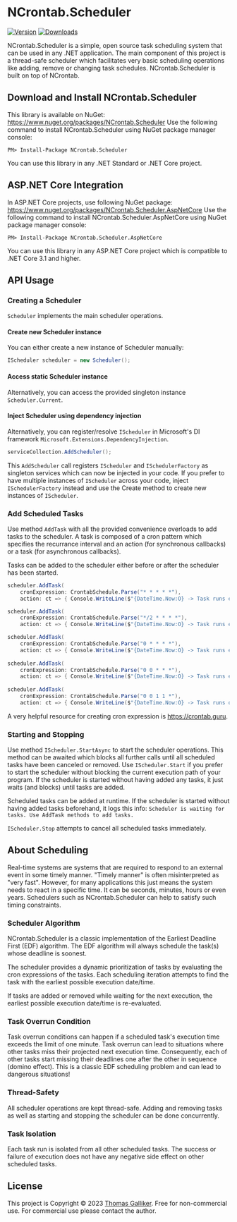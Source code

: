 # NCrontab.Scheduler
[![Version](https://img.shields.io/nuget/v/NCrontab.Scheduler.svg)](https://www.nuget.org/packages/NCrontab.Scheduler)  [![Downloads](https://img.shields.io/nuget/dt/NCrontab.Scheduler.svg)](https://www.nuget.org/packages/NCrontab.Scheduler)

NCrontab.Scheduler is a simple, open source task scheduling system that can be used in any .NET application.
The main component of this project is a thread-safe scheduler which facilitates very basic scheduling operations like adding, remove or changing task schedules.
NCrontab.Scheduler is built on top of NCrontab.

## Download and Install NCrontab.Scheduler
This library is available on NuGet: https://www.nuget.org/packages/NCrontab.Scheduler
Use the following command to install NCrontab.Scheduler using NuGet package manager console:

    PM> Install-Package NCrontab.Scheduler

You can use this library in any .NET Standard or .NET Core project.

## ASP.NET Core Integration
In ASP.NET Core projects, use following NuGet package: https://www.nuget.org/packages/NCrontab.Scheduler.AspNetCore
Use the following command to install NCrontab.Scheduler.AspNetCore using NuGet package manager console:

    PM> Install-Package NCrontab.Scheduler.AspNetCore

You can use this library in any ASP.NET Core project which is compatible to .NET Core 3.1 and higher.

## API Usage
### Creating a Scheduler
`Scheduler` implements the main scheduler operations.

#### Create new Scheduler instance
You can either create a new instance of Scheduler manually:
```C#
IScheduler scheduler = new Scheduler();
```

#### Access static Scheduler instance
Alternatively, you can access the provided singleton instance `Scheduler.Current`.

#### Inject Scheduler using dependency injection
Alternatively, you can register/resolve `IScheduler` in Microsoft's DI framework `Microsoft.Extensions.DependencyInjection`.
```C#
serviceCollection.AddScheduler();
```

This `AddScheduler` call registers `IScheduler` and `ISchedulerFactory` as singleton services which can now be injected in your code.
If you prefer to have multiple instances of `IScheduler` across your code, inject `ISchedulerFactory` instead and use the Create method to create new instances of `IScheduler`.

### Add Scheduled Tasks
Use method `AddTask` with all the provided convenience overloads to add tasks to the scheduler.
A task is composed of a cron pattern which specifies the recurrance interval and an action (for synchronous callbacks) or a task (for asynchronous callbacks).

Tasks can be added to the scheduler either before or after the scheduler has been started.

```C#
scheduler.AddTask(
    cronExpression: CrontabSchedule.Parse("* * * * *"),
    action: ct => { Console.WriteLine($"{DateTime.Now:O} -> Task runs every minutes"); });

scheduler.AddTask(
    cronExpression: CrontabSchedule.Parse("*/2 * * * *"),
    action: ct => { Console.WriteLine($"{DateTime.Now:O} -> Task runs every second minute"); });

scheduler.AddTask(
    cronExpression: CrontabSchedule.Parse("0 * * * *"),
    action: ct => { Console.WriteLine($"{DateTime.Now:O} -> Task runs every hour"); });
            
scheduler.AddTask(
    cronExpression: CrontabSchedule.Parse("0 0 * * *"),
    action: ct => { Console.WriteLine($"{DateTime.Now:O} -> Task runs every day at midnight"); });
            
scheduler.AddTask(
    cronExpression: CrontabSchedule.Parse("0 0 1 1 *"),
    action: ct => { Console.WriteLine($"{DateTime.Now:O} -> Task runs on Januar 1 every year"); });    
```
A very helpful resource for creating cron expression is https://crontab.guru.

### Starting and Stopping
Use method `IScheduler.StartAsync` to start the scheduler operations.
This method can be awaited which blocks all further calls until all scheduled tasks have been canceled or removed.
Use `IScheduler.Start` if you prefer to start the scheduler without blocking the current execution path of your program.
If the scheduler is started without having added any tasks, it just waits (and blocks) until tasks are added.

Scheduled tasks can be added at runtime. If the scheduler is started without having added tasks beforehand, it logs this info: `Scheduler is waiting for tasks. Use AddTask methods to add tasks.`

`IScheduler.Stop` attempts to cancel all scheduled tasks immediately.

## About Scheduling
Real-time systems are systems that are required to respond to an external event in some timely manner.
"Timely manner" is often misinterpreted as "very fast".
However, for many applications this just means the system needs to react in a specific time. It can be seconds, minutes, hours or even years.
Schedulers such as NCrontab.Scheduler can help to satisfy such timing constraints. 

### Scheduler Algorithm
NCrontab.Scheduler is a classic implementation of the Earliest Deadline First (EDF) algorithm.
The EDF algorithm will always schedule the task(s) whose deadline is soonest.

The scheduler provides a dynamic prioritization of tasks by evaluating the cron expressions of the tasks.
Each scheduling iteration attempts to find the task with the earliest possible execution date/time.

If tasks are added or removed while waiting for the next execution, the earliest possible execution date/time is re-evaluated.

### Task Overrun Condition
Task overrun conditions can happen if a scheduled task's execution time exceeds the limit of one minute.
Task overrun can lead to situations where other tasks miss their projected next execution time.
Consequently, each of other tasks start missing their deadlines one after the other in sequence (domino effect). This is a classic EDF scheduling problem and can lead to dangerous situations!

### Thread-Safety
All scheduler operations are kept thread-safe. Adding and removing tasks as well as starting and stopping the scheduler can be done concurrently.

### Task Isolation
Each task run is isolated from all other scheduled tasks. The success or failure of execution does not have any negative side effect on other scheduled tasks.

## License
This project is Copyright &copy; 2023 [Thomas Galliker](https://ch.linkedin.com/in/thomasgalliker). Free for non-commercial use. For commercial use please contact the author.

